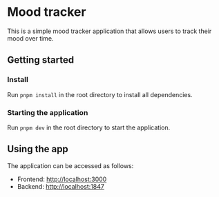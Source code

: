 # Mood tracker

This is a simple mood tracker application that allows users to track their mood over time.

## Getting started

### Install

Run `pnpm install` in the root directory to install all dependencies.

### Starting the application

Run `pnpm dev` in the root directory to start the application.

## Using the app

The application can be accessed as follows:

- Frontend: [http://localhost:3000](http://localhost:3000)
- Backend: [http://localhost:1847](http://localhost:1847)
